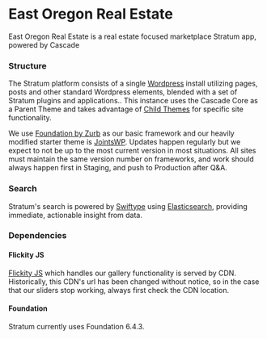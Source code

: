 # East Oregon Real Estate
East Oregon Real Estate is a real estate focused marketplace Stratum app, powered by Cascade

### Structure ###
The Stratum platform consists of a single [Wordpress](http://www.wordpress.org) install utilizing pages, posts and other standard Wordpress elements, blended with a set of Stratum plugins and applications.. This instance uses the Cascade Core as a Parent Theme and takes advantage of [Child Themes](https://codex.wordpress.org/Child_Themes) for specific site functionality.

We use [Foundation by Zurb](http://foundation.zurb.com/) as our basic framework and our heavily modified starter theme is [JointsWP](http://jointswp.com/). Updates happen regularly but we expect to not be up to the most current version in most situations. All sites must maintain the same version number on frameworks, and work should always happen first in Staging, and push to Production after Q&A.

### Search ###
Stratum's search is powered by [Swiftype](http://www.swiftype.com) using [Elasticsearch](https://www.elastic.co/products/elasticsearch), providing immediate, actionable insight from data.

### Dependencies ###
#### Flickity JS ####
[Flickity JS](http://flickity.metafizzy.co/) which handles our gallery functionality is served by CDN. Historically, this CDN's url has been changed without notice, so in the case that our sliders stop working, always first check the CDN location.

#### Foundation ####
Stratum currently uses Foundation 6.4.3.